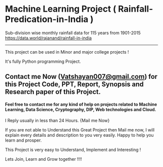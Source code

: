 # Machine Learning Project ( Rainfall-Predication-in-India )

Sub-division wise monthly rainfall data for 115 years from 1901-2015
https://data.world/rajanand/rainfall-in-india


********************************************************************************************************************************************************************************
This project can be used in Minor and major college projects !

It's fully Python programming Project.

## Contact me Now (Vatshayan007@gmail.com) for this Project Code, PPT, Report, Synopsis and Research paper of this Project.
#### Feel free to contact me for any kind of help on projects related to Machine Learning, Data Science, Cryptography, DIP, Web technologies and Cloud.

I Reply usually in less than 24 Hours. {Mail me Now}

If you are not able to Understand this Great Project then Mail me now, I will explain every details and description to you very easily. Happy to help you learn and prosper.

This Project is very easy to Understand, Implement and Interesting !

Lets Join, Learn and Grow together !!!!
